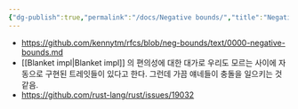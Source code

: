 ```yaml
---
{"dg-publish":true,"permalink":"/docs/Negative bounds/","title":"Negative bounds"}
---
```


- https://github.com/kennytm/rfcs/blob/neg-bounds/text/0000-negative-bounds.md
- [[Blanket impl\|Blanket impl]] 의 편의성에 대한 대가로 우리도 모르는 사이에 자동으로 구현된 트레잇들이 있다고 한다. 그런데 가끔 얘네들이 충돌을 일으키는 것 같음.
- https://github.com/rust-lang/rust/issues/19032
